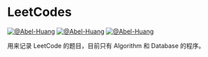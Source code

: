 # LeetCodes

[![@Abel-Huang](https://img.shields.io/sonar/http/sonar.petalslink.com/org.ow2.petals%3Apetals-se-ase/coverage.svg)](https://github.com/Abel-Huang/leetcodes)
[![@Abel-Huang](https://img.shields.io/packagist/l/doctrine/orm.svg)](https://github.com/Abel-Huang/leetcodes)
[![@Abel-Huang](https://img.shields.io/uptimerobot/status/m778918918-3e92c097147760ee39d02d36.svg)](https://github.com/Abel-Huang/leetcodes)


用来记录 LeetCode 的题目，目前只有 Algorithm 和 Database 的程序。
